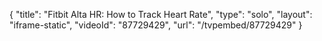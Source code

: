 {
    "title": "Fitbit Alta HR: How to Track Heart Rate",
    "type": "solo",
    "layout": "iframe-static",
    "videoId": "87729429",
    "url": "\/tvpembed\/87729429"
}